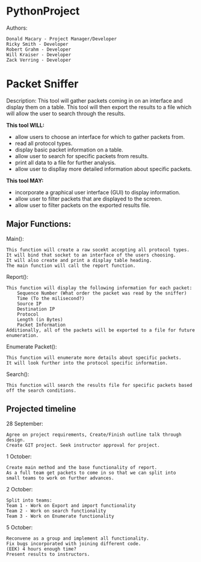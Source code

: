 # PythonProject
Authors: 

    Donald Macary - Project Manager/Developer
    Ricky Smith - Developer
    Robert Grahm - Developer
    Will Kraiser - Developer
    Zack Verring - Developer

# Packet Sniffer
Description: This tool will gather packets coming in on an interface and display them on a table. This tool will then export the results to a file which will allow the user to search through the results. 

**This tool WILL:**
* allow users to choose an interface for which to gather packets from.
* read all protocol types.
* display basic packet information on a table.
* allow user to search for specific packets from results.
* print all data to a file for further analysis.
* allow user to displlay more detailed information about specific packets. 

**This tool MAY:**
* incorporate a graphical user interface (GUI) to display information.
* allow user to filter packets that are displayed to the screen.
* allow user to filter packets on the exported results file. 

## Major Functions:

Main():

    This function will create a raw socekt accepting all protocol types. 
    It will bind that socket to an interface of the users choosing. 
    It will also create and print a display table heading. 
    The main function will call the report function.

Report():

    This function will display the following information for each packet:
        Sequence Number (What order the packet was read by the sniffer)
        Time (To the milisecond?)
        Source IP
        Destination IP
        Protocol
        Length (in Bytes)
        Packet Information
    Additionally, all of the packets will be exported to a file for future enumeration. 

Enumerate Packet():

    This function will enumerate more details about specific packets. 
    It will look further into the protocol specific information.

Search():

    This function will search the results file for specific packets based off the search conditions. 


## Projected timeline
28 September:
    
    Agree on project requirements, Create/Finish outline talk through design. 
    Create GIT project. Seek instructor approval for project. 

1 October:

    Create main method and the base functionality of report. 
    As a full team get packets to come in so that we can split into 
    small teams to work on further advances. 

2 October:

    Split into teams:
    Team 1 - Work on Export and import functionality
    Team 2 - Work on search functionality
    Team 3 - Work on Enumerate functionality

5 October:

    Reconvene as a group and implement all functionality. 
    Fix bugs incorporated with joining different code.
    (EEK) 4 hours enough time? 
    Present results to instructors. 
